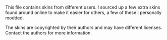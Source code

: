 This file contains skins from different users. I sourced up a few extra skins found around online to make it easier for others, a few of these i personally modded.

The skins are copyrighted by their authors and may have different licenses.
Contact the authors for more information.
